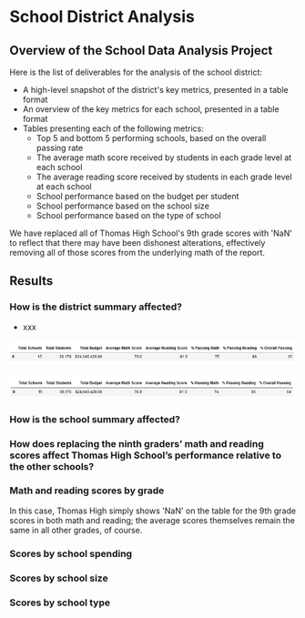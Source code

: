 # School District Analysis

## Overview of the School Data Analysis Project
Here is the list of deliverables for the analysis of the school district: 
- A high-level snapshot of the district's key metrics, presented in a table format
- An overview of the key metrics for each school, presented in a table format
- Tables presenting each of the following metrics:
	- Top 5 and bottom 5 performing schools, based on the overall passing rate
	- The average math score received by students in each grade level at each school
	- The average reading score received by students in each grade level at each school
	- School performance based on the budget per student
	- School performance based on the school size 
	- School performance based on the type of school

We have replaced all of Thomas High School's 9th grade scores with 'NaN' to reflect that there may have been dishonest alterations, effectively removing all of those scores from the underlying math of the report.

## Results
### How is the district summary affected?
- xxx

![District summary with THS](https://github.com/timbannock/school-district-analysis/blob/master/Resources/district_summary_w_THS.PNG)

![District summary without THS](https://github.com/timbannock/school-district-analysis/blob/master/Resources/district_summary_wo_THS.PNG)

### How is the school summary affected?


### How does replacing the ninth graders’ math and reading scores affect Thomas High School’s performance relative to the other schools?

### Math and reading scores by grade
In this case, Thomas High simply shows 'NaN' on the table for the 9th grade scores in both math and reading; the average scores themselves remain the same in all other grades, of course.

### Scores by school spending

### Scores by school size

### Scores by school type	
